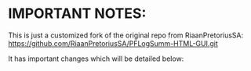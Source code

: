 # IMPORTANT NOTES:
This is just a customized fork of the original repo from RiaanPretoriusSA:
https://github.com/RiaanPretoriusSA/PFLogSumm-HTML-GUI.git

It has important changes which will be detailed below:

